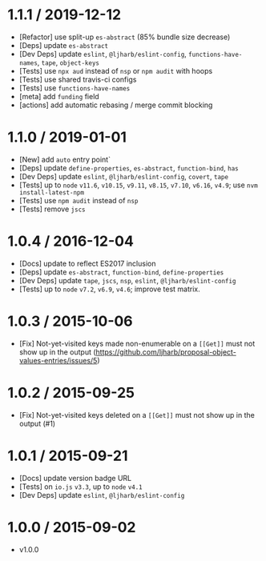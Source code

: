 1.1.1 / 2019-12-12
=================

* [Refactor] use split-up `es-abstract` (85% bundle size decrease)
* [Deps] update `es-abstract`
* [Dev Deps] update `eslint`, `@ljharb/eslint-config`, `functions-have-names`, `tape`, `object-keys`
* [Tests] use `npx aud` instead of `nsp` or `npm audit` with hoops
* [Tests] use shared travis-ci configs
* [Tests] use `functions-have-names`
* [meta] add `funding` field
* [actions] add automatic rebasing / merge commit blocking

1.1.0 / 2019-01-01
=================

* [New] add `auto` entry point`
* [Deps] update `define-properties`, `es-abstract`, `function-bind`, `has`
* [Dev Deps] update `eslint`, `@ljharb/eslint-config`, `covert`, `tape`
* [Tests] up to `node` `v11.6`, `v10.15`, `v9.11`, `v8.15`, `v7.10`, `v6.16`, `v4.9`; use `nvm install-latest-npm`
* [Tests] use `npm audit` instead of `nsp`
* [Tests] remove `jscs`

1.0.4 / 2016-12-04
=================

* [Docs] update to reflect ES2017 inclusion
* [Deps] update `es-abstract`, `function-bind`, `define-properties`
* [Dev Deps] update `tape`, `jscs`, `nsp`, `eslint`, `@ljharb/eslint-config`
* [Tests] up to `node` `v7.2`, `v6.9`, `v4.6`; improve test matrix.

1.0.3 / 2015-10-06
=================

* [Fix] Not-yet-visited keys made non-enumerable on a `[[Get]]` must not show up in the
  output (https://github.com/ljharb/proposal-object-values-entries/issues/5)

1.0.2 / 2015-09-25
=================

* [Fix] Not-yet-visited keys deleted on a `[[Get]]` must not show up in the output (#1)

1.0.1 / 2015-09-21
=================

* [Docs] update version badge URL
* [Tests] on `io.js` `v3.3`, up to `node` `v4.1`
* [Dev Deps] update `eslint`, `@ljharb/eslint-config`

1.0.0 / 2015-09-02
=================

* v1.0.0
